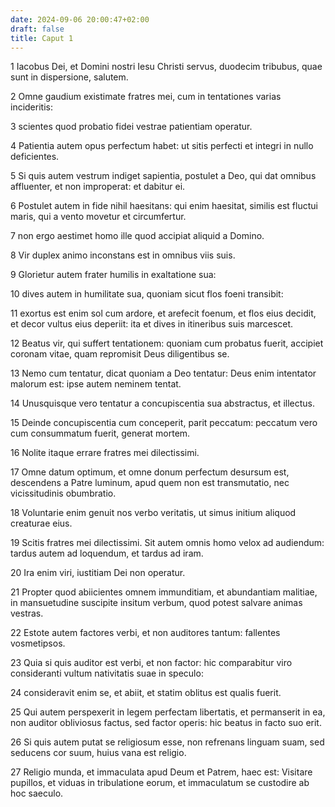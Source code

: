 ```yaml
---
date: 2024-09-06 20:00:47+02:00
draft: false
title: Caput 1
---
```





1 Iacobus Dei, et Domini nostri Iesu Christi servus, duodecim tribubus, quae sunt in dispersione, salutem.

2 Omne gaudium existimate fratres mei, cum in tentationes varias incideritis:

3 scientes quod probatio fidei vestrae patientiam operatur.

4 Patientia autem opus perfectum habet: ut sitis perfecti et integri in nullo deficientes.

5 Si quis autem vestrum indiget sapientia, postulet a Deo, qui dat omnibus affluenter, et non improperat: et dabitur ei.

6 Postulet autem in fide nihil haesitans: qui enim haesitat, similis est fluctui maris, qui a vento movetur et circumfertur.

7 non ergo aestimet homo ille quod accipiat aliquid a Domino.

8 Vir duplex animo inconstans est in omnibus viis suis.

9 Glorietur autem frater humilis in exaltatione sua:

10 dives autem in humilitate sua, quoniam sicut flos foeni transibit:

11 exortus est enim sol cum ardore, et arefecit foenum, et flos eius decidit, et decor vultus eius deperiit: ita et dives in itineribus suis marcescet.

12 Beatus vir, qui suffert tentationem: quoniam cum probatus fuerit, accipiet coronam vitae, quam repromisit Deus diligentibus se.

13 Nemo cum tentatur, dicat quoniam a Deo tentatur: Deus enim intentator malorum est: ipse autem neminem tentat.

14 Unusquisque vero tentatur a concupiscentia sua abstractus, et illectus.

15 Deinde concupiscentia cum conceperit, parit peccatum: peccatum vero cum consummatum fuerit, generat mortem.

16 Nolite itaque errare fratres mei dilectissimi.

17 Omne datum optimum, et omne donum perfectum desursum est, descendens a Patre luminum, apud quem non est transmutatio, nec vicissitudinis obumbratio.

18 Voluntarie enim genuit nos verbo veritatis, ut simus initium aliquod creaturae eius.

19 Scitis fratres mei dilectissimi. Sit autem omnis homo velox ad audiendum: tardus autem ad loquendum, et tardus ad iram.

20 Ira enim viri, iustitiam Dei non operatur.

21 Propter quod abiicientes omnem immunditiam, et abundantiam malitiae, in mansuetudine suscipite insitum verbum, quod potest salvare animas vestras.

22 Estote autem factores verbi, et non auditores tantum: fallentes vosmetipsos.

23 Quia si quis auditor est verbi, et non factor: hic comparabitur viro consideranti vultum nativitatis suae in speculo:

24 consideravit enim se, et abiit, et statim oblitus est qualis fuerit.

25 Qui autem perspexerit in legem perfectam libertatis, et permanserit in ea, non auditor obliviosus factus, sed factor operis: hic beatus in facto suo erit.

26 Si quis autem putat se religiosum esse, non refrenans linguam suam, sed seducens cor suum, huius vana est religio.

27 Religio munda, et immaculata apud Deum et Patrem, haec est: Visitare pupillos, et viduas in tribulatione eorum, et immaculatum se custodire ab hoc saeculo.

